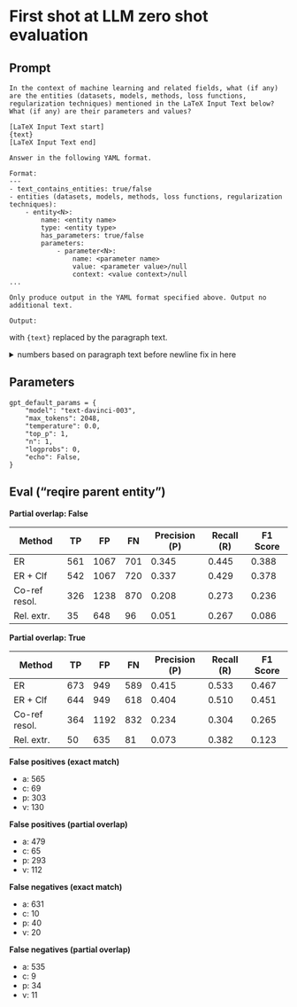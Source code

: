 # First shot at LLM zero shot evaluation

## Prompt

```
In the context of machine learning and related fields, what (if any) are the entities (datasets, models, methods, loss functions, regularization techniques) mentioned in the LaTeX Input Text below? What (if any) are their parameters and values?

[LaTeX Input Text start]
{text}
[LaTeX Input Text end]

Answer in the following YAML format.

Format:
---
- text_contains_entities: true/false
- entities (datasets, models, methods, loss functions, regularization techniques):
    - entity<N>:
        name: <entity name>
        type: <entity type>
        has_parameters: true/false
        parameters:
            - parameter<N>:
                name: <parameter name>
                value: <parameter value>/null
                context: <value context>/null
...

Only produce output in the YAML format specified above. Output no additional text.

Output:

```

with `{text}` replaced by the paragraph text.

<details><summary>numbers based on paragraph text before newline fix in here</summary>

(raw data in `completion_cache_llm_zero_shot_230602.json.xz`)

## Parameters

```
gpt_default_params = {
    "model": "text-davinci-003",
    "max_tokens": 512,
    "temperature": 0.0,
    "top_p": 1,
    "n": 1,
    "logprobs": 0,
    "echo": False,
} 
```

## Eval (“full info sets”)

**Filter:**  
Both ground truth and predictions ran through `hyperpie.data.filter_annots.require_apv`, i.e. only “full info sets” (`a<p<v[<c]`) are considered.

**Partial overlap: False**

| Method       | TP | FP | FN | Precision (P) | Recall (R) | F1 Score |
|--------------|----|----|----|---------------|------------|----------|
| ER           | 30 | 408| 111| 0.068         | 0.213      | 0.104    |
| ER + Clf     | 26 | 408| 115| 0.060         | 0.184      | 0.090    |
| Co-ref resol.| 4  | 494| 34 | 0.008         | 0.105      | 0.015    |
| Rel. extr.   | 12 | 397| 104| 0.029         | 0.103      | 0.046    |

**Partial overlap: True**

| Method       | TP | FP | FN | Precision (P) | Recall (R) | F1 Score |
|--------------|----|----|----|---------------|------------|----------|
| ER           | 85 | 345| 56 | 0.198         | 0.603      | 0.298    |
| ER + Clf     | 72 | 345| 69 | 0.173         | 0.511      | 0.258    |
| Co-ref resol.| 16 | 482| 22 | 0.032         | 0.421      | 0.060    |
| Rel. extr.   | 39 | 372| 77 | 0.095         | 0.336      | 0.148    |


## Eval (class specific)

### ER / ER + Clf

**False positives (exact match)**

* a: 94
* c: 48
* p: 142
* v: 124

**False positives (partial overlap)**

* a: 79
* c: 44
* p: 123
* v: 99

**False negatives (exact match)**

* a: 29
* c: 12
* p: 37
* v: 33

**False negatives (partial overlap)**

* a: 10
* c: 10
* p: 20
* v: 16

## Eval (“reqire parent entity”)

**Filter:**  
Both ground truth and predictions ran through `hyperpie.data.filter_annots.require_parents`, i.e. only parameters with artifacts, values with parameters, contexts with values.

**Partial overlap: False**

| Method       | TP | FP  | FN | Precision (P) | Recall (R) | F1 Score |
|--------------|----|-----|----|---------------|------------|----------|
| ER           | 374| 1214| 888| 0.236         | 0.296      | 0.262    |
| ER + Clf     | 363| 1214| 899| 0.230         | 0.288      | 0.256    |
| Co-ref resol.| 242| 1316| 954| 0.155         | 0.202      | 0.176    |
| Rel. extr.   |  12|  586| 119| 0.020         | 0.092      | 0.033    |

**Partial overlap: True**

| Method       | TP | FP  | FN | Precision (P) | Recall (R) | F1 Score |
|--------------|----|-----|----|---------------|------------|----------|
| ER           | 625|  962| 637| 0.394         | 0.495      | 0.439    |
| ER + Clf     | 595|  962| 667| 0.382         | 0.471      | 0.422    |
| Co-ref resol.| 338| 1214| 858| 0.218         | 0.283      | 0.246    |
| Rel. extr.   |  39|  561| 92 | 0.065         | 0.298      | 0.107    |


**False positives (exact match)**

* a: 714
* c: 48
* p: 330
* v: 122

**False positives (partial overlap)**

* a: 525
* c: 41
* p: 301
* v: 95

**False negatives (exact match)**

* a: 785
* c: 12
* p: 58
* v: 33

**False negatives (partial overlap)**

* a: 574
* c: 10
* p: 37
* v: 16

# Changed Parameters

* same prompt
* parameter `max_tokens` set from 512 to 2048

</details>

## Parameters

```
gpt_default_params = {
    "model": "text-davinci-003",
    "max_tokens": 2048,
    "temperature": 0.0,
    "top_p": 1,
    "n": 1,
    "logprobs": 0,
    "echo": False,
} 
```

## Eval (“reqire parent entity”)

**Partial overlap: False**

| Method       | TP | FP | FN | Precision (P) | Recall (R) | F1 Score |
|--------------|----|----|----|---------------|------------|----------|
| ER           | 561| 1067| 701| 0.345         | 0.445      | 0.388    |
| ER + Clf     | 542| 1067| 720| 0.337         | 0.429      | 0.378    |
| Co-ref resol.| 326| 1238| 870| 0.208         | 0.273      | 0.236    |
| Rel. extr.   | 35 | 648| 96 | 0.051         | 0.267      | 0.086    |

**Partial overlap: True**

| Method       | TP | FP | FN | Precision (P) | Recall (R) | F1 Score |
|--------------|----|----|----|---------------|------------|----------|
| ER           | 673| 949| 589| 0.415         | 0.533      | 0.467    |
| ER + Clf     | 644| 949| 618| 0.404         | 0.510      | 0.451    |
| Co-ref resol.| 364| 1192| 832| 0.234         | 0.304      | 0.265    |
| Rel. extr.   | 50 | 635| 81 | 0.073         | 0.382      | 0.123    |


**False positives (exact match)**

* a: 565
* c: 69
* p: 303
* v: 130

**False positives (partial overlap)**

* a: 479
* c: 65
* p: 293
* v: 112

**False negatives (exact match)**

* a: 631
* c: 10
* p: 40
* v: 20

**False negatives (partial overlap)**

* a: 535
* c: 9
* p: 34
* v: 11
